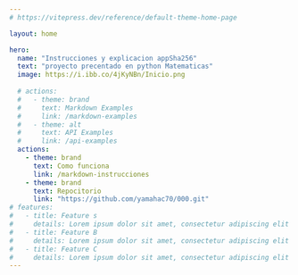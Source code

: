 ```yaml
---
# https://vitepress.dev/reference/default-theme-home-page

layout: home

hero:
  name: "Instrucciones y explicacion appSha256"
  text: "proyecto precentado en python Matematicas"
  image: https://i.ibb.co/4jKyNBn/Inicio.png
  
  # actions:
  #   - theme: brand
  #     text: Markdown Examples
  #     link: /markdown-examples
  #   - theme: alt
  #     text: API Examples
  #     link: /api-examples
  actions:
    - theme: brand
      text: Como funciona
      link: /markdown-instrucciones
    - theme: brand
      text: Repocitorio
      link: "https://github.com/yamahac70/000.git"
# features:
#   - title: Feature s
#     details: Lorem ipsum dolor sit amet, consectetur adipiscing elit
#   - title: Feature B
#     details: Lorem ipsum dolor sit amet, consectetur adipiscing elit
#   - title: Feature C
#     details: Lorem ipsum dolor sit amet, consectetur adipiscing elit
---
```

<!-- ![Mi genial imagen](./src/imagenes/Inicio.png) -->
